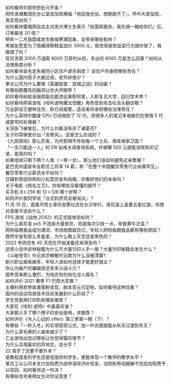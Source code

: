 如何看待刘慈欣怒批元宇宙？  
网传浪潮集团在办公室挂加班横幅「他加我也加，想跑跑不了」，呼吁大家加班，真实性如何？  
如何看待蜜橘网店店主对浙大博士生表示「给国家服务，我先捐一箱给你们」后，订单暴涨 20 倍？  
明年一二月我国或发生极端寒潮现象，会带来哪些影响？  
男朋友愿意为了隐藏球鞋鞋盒加价 3000 元，我觉得是割韭菜行为就吵架了，我做错了吗？  
官员贪腐 2000 万退赃 8000 万获判从轻，多出的 6000 万是怎么回事？如何从法律角度分析？  
如何看待金毛走失被同小区住户虐杀剥皮？ 该住户将承担哪些责任？  
为什么国内孩子大都近视，老外却很少？  
拳头公司为什么要做《英雄联盟：双城之战》的动画？  
有哪些颠覆性的脑洞让你大开眼界？  
如何看待蚂蚁金服原副总裁漆远离职阿里，入职复旦大学、回归学术界？  
如何看待网易游戏《哈利波特魔法觉醒》角色受到攻击吐舌头翻白眼？  
万达辟谣王健林去世，称已经报警，造谣者将承担哪些法律责任？  
为什么英特尔酷睿 CPU 已经做到了 12 代，但很多人的笔记本电脑仍在使用 5 代或更早的处理器？  
关羽张飞被害后，为什么刘备没有杀了诸葛亮?  
女子炒菜锅里炒出「龙卷风」，这是怎么形成的？  
《九阴真经》那么厉害，为何郭靖不传给每一个士兵，用来保家卫国？  
「一生只能送一人」的 DR 钻戒关闭查询系统，并被曝 500 元就能消除购买记录，是真的吗？  
如果地球只剩下两个人类（一男一女），那么他们该如何避免近亲繁殖？  
星巴克中国宣布全职员工将享 14 薪，称「在整个中国餐饮零售行业尚属罕见」，餐饮零售行业薪资水平如何？  
日媒称菅田将晖和小松菜奈宣布结婚，你看好他们的未来吗？  
关于电影《扬名立万》，你有哪些没看懂的细节？  
买手机 8＋256 和 12＋128 哪个好啊？  
如何评价我同学说「台式机终究会被淘汰」？  
11 月 15 日，袁隆平院士骨灰安葬仪式在长沙举行，骨灰盒上盖着五星红旗，你想对袁隆平说些什么？  
FPS 游戏《战地 2042》的正式版体验如何？  
为什么索尼卖 ps5 不选择大量放货，而是每次只放一点，导致黄牛泛滥？  
网购临期食品成为潮流，市场规模超百亿，年轻人网购临期食品都有哪些原因？  
既然宇宙有那么多星星，为什么晚上天空还是黑色的？  
2022 考研还有 40 天现在开始准备还来得及吗？  
武侠小说中武林秘籍为什么不大量刊印人手一册？大量刊印秘籍会发生什么？  
《斗破苍穹》中云岚宗解散时云韵为什么没被清算?  
新兴职业越来越多，年轻人该如何选择才能更好就业？  
你认为破产的蝙蝠侠还有多少战斗力？  
国考竞争那么激烈，为啥还有的岗位没人报名？  
如何评价 2021 赛季 F1 巴西大奖赛？  
主播利用悲惨故事吸粉变现，剧本百元可定制，如何看待这种现象？  
国内的自动驾驶技术目前发展到什么阶段了？  
学生党家用打印机有哪些推荐？  
大家在《哈利·波特》中最喜欢谁？  
大家都入手了哪个牌子的安全座椅，求推荐？  
如何评价《令人心动的 offer》第三季第一期（下）？  
有哪些「一秒入冬」的实用穿搭公式，加一件衣服就能从秋天过渡到冬天？  
为什么穿毛裤的人越来越少了？  
乙女游戏出现过哪些让你觉得雷的情节？  
为什么互相喜欢的异地恋，会分手？  
22 周岁了还要不要升本？  
是教程度差的学生还是程度好的学生，更能体现一个教师的教学水平？  
某员工以公司未支付加班费为由申请经济补偿金，法院称劳动报酬不包括加班费予以驳回，如何看待这一判决？  
有哪些信号表明女生对你没意思？  
